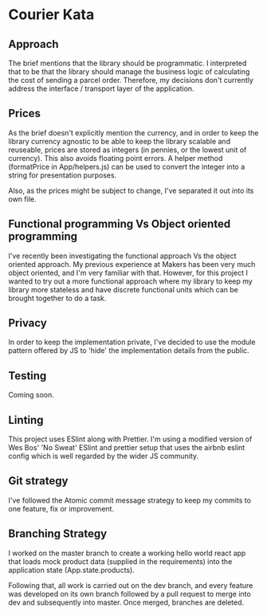 # Courier Kata

## Approach

The brief mentions that the library should be programmatic. I interpreted that to be that the library should manage the business logic of calculating the cost of sending a parcel order. Therefore, my decisions don't currently address the interface / transport layer of the application.

## Prices

As the brief doesn't explicitly mention the currency, and in order to keep the library currency agnostic to be able to keep the library scalable and reuseable, prices are stored as integers (in pennies, or the lowest unit of currency). This also avoids floating point errors. A helper method (formatPrice in App/helpers.js) can be used to convert the integer into a string for presentation purposes.

Also, as the prices might be subject to change, I've separated it out into its own file.

## Functional programming Vs Object oriented programming

I've recently been investigating the functional approach Vs the object oriented approach. My previous experience at Makers has been very much object oriented, and I'm very familiar with that. However, for this project I wanted to try out a more functional approach where my library to keep my library more stateless and have discrete functional units which can be brought together to do a task.

## Privacy

In order to keep the implementation private, I've decided to use the module pattern offered by JS to 'hide' the implementation details from the public.

## Testing

Coming soon.

## Linting

This project uses ESlint along with Prettier. I'm using a modified version of Wes Bos' 'No Sweat' ESlint and prettier setup that uses the airbnb eslint config which is well regarded by the wider JS community.

## Git strategy

I've followed the Atomic commit message strategy to keep my commits to one feature, fix or improvement.

## Branching Strategy

I worked on the master branch to create a working hello world react app that loads mock product data (supplied in the requirements) into the application state (App.state.products).

Following that, all work is carried out on the dev branch, and every feature was developed on its own branch followed by a pull request to merge into dev and subsequently into master. Once merged, branches are deleted.
